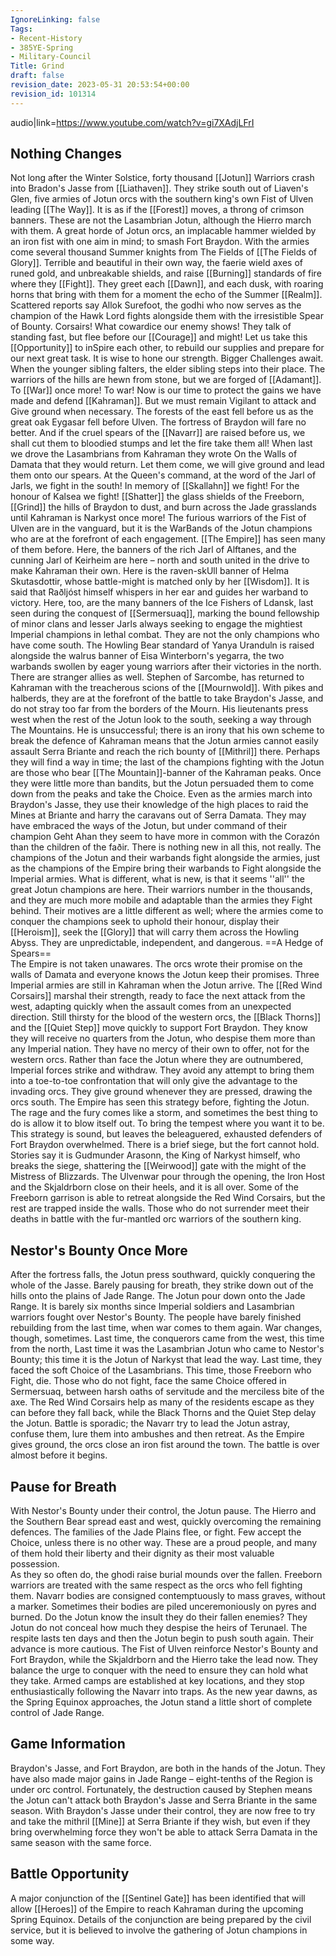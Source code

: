 ```yaml
---
IgnoreLinking: false
Tags:
- Recent-History
- 385YE-Spring
- Military-Council
Title: Grind
draft: false
revision_date: 2023-05-31 20:53:54+00:00
revision_id: 101314
---
```


audio|link=https://www.youtube.com/watch?v=gi7XAdjLFrI
## Nothing Changes
Not long after the Winter Solstice, forty thousand [[Jotun]] Warriors crash into Bradon's Jasse from [[Liathaven]]. They strike south out of Liaven's Glen, five armies of Jotun orcs with the southern king's own Fist of Ulven leading [[The Way]]. It is as if the [[Forest]] moves, a throng of crimson banners. These are not the Lasambrian Jotun, although the Hierro march with them. A great horde of Jotun orcs, an implacable hammer wielded by an iron fist with one aim in mind; to smash Fort Braydon.
With the armies come several thousand Summer knights from The Fields of [[The Fields of Glory]]. Terrible and beautiful in their own way, the faerie wield axes of runed gold, and unbreakable shields, and raise [[Burning]] standards of fire where they [[Fight]]. They greet each [[Dawn]], and each dusk, with roaring horns that bring with them for a moment the echo of the Summer [[Realm]]. Scattered reports say Allok Surefoot, the godhi who now serves as the champion of the Hawk Lord fights alongside them with the irresistible Spear of Bounty.
Corsairs! What cowardice our enemy shows! They talk of standing fast, but flee before our [[Courage]] and might! Let us take this [[Opportunity]] to inSpire each other, to rebuild our supplies and prepare for our next great task. It is wise to hone our strength. Bigger Challenges await.
When the younger sibling falters, the elder sibling steps into their place. The warriors of the hills are hewn from stone, but we are forged of [[Adamant]]. To [[War]] once more! To war!
Now is our time to protect the gains we have made and defend [[Kahraman]]. But we must remain Vigilant to attack and Give ground when necessary.
The forests of the east fell before us as the great oak Eygasar fell before Ulven. The fortress of Braydon will fare no better. And if the cruel spears of the [[Navarr]] are raised before us, we shall cut them to bloodied stumps and let the fire take them all!
When last we drove the Lasambrians from Kahraman they wrote On the Walls of Damata that they would return. Let them come, we will give ground and lead them onto our spears.
At the Queen's command, at the word of the Jarl of Jarls, we fight in the south! In memory of [[Skallahn]] we fight! For the honour of Kalsea we fight! [[Shatter]] the glass shields of the Freeborn, [[Grind]] the hills of Braydon to dust, and burn across the Jade grasslands until Kahraman is Narkyst once more!
The furious warriors of the Fist of Ulven are in the vanguard, but it is the WarBands of the Jotun champions who are at the forefront of each engagement. [[The Empire]] has seen many of them before. Here, the banners of the rich Jarl of Alftanes, and the cunning Jarl of Keirheim are here – north and south united in the drive to make Kahraman their own. Here is the raven-skUll banner of Helma Skutasdottir, whose battle-might is matched only by her [[Wisdom]]. It is said that Raðljóst himself whispers in her ear and guides her warband to victory.
Here, too, are the many banners of the Ice Fishers of Ldansk, last seen during the conquest of [[Sermersuaq]], marking the bound fellowship of minor clans and lesser Jarls always seeking to engage the mightiest Imperial champions in lethal combat. They are not the only champions who have come south. The Howling Bear standard of Yanya Uranduln is raised alongside the walrus banner of Eisa Winterborn's yegarra, the two warbands swollen by eager young warriors after their victories in the north.
There are stranger allies as well. Stephen of Sarcombe, has returned to Kahraman with the treacherous scions of the [[Mournwold]]. With pikes and halberds, they are at the forefront of the battle to take Braydon's Jasse, and do not stray too far from the borders of the Mourn. His lieutenants press west when the rest of the Jotun look to the south, seeking a way through The Mountains. He is unsuccessful; there is an irony that his own scheme to break the defence of Kahraman means that the Jotun armies cannot easily assault Serra Briante and reach the rich bounty of [[Mithril]] there.
Perhaps they will find a way in time; the last of the champions fighting with the Jotun are those who bear [[The Mountain]]-banner of the Kahraman peaks. Once they were little more than bandits, but the Jotun persuaded them to come down from the peaks and take the Choice. Even as the armies march into Braydon's Jasse, they use their knowledge of the high places to raid the Mines at Briante and harry the caravans out of Serra Damata. They may have embraced the ways of the Jotun, but under command of their champion Geht Ahan they seem to have more in common with the Corazón than the children of the faðir.
There is nothing new in all this, not really. The champions of the Jotun and their warbands fight alongside the armies, just as the champions of the Empire bring their warbands to Fight alongside the Imperial armies. What is different, what is new, is that it seems ''all'' the great Jotun champions are here. Their warriors number in the thousands, and they are much more mobile and adaptable than the armies they Fight behind. Their motives are a little different as well; where the armies come to conquer the champions seek to uphold their honour, display their [[Heroism]], seek the [[Glory]] that will carry them across the Howling Abyss. They are unpredictable, independent, and dangerous. 
==A Hedge of Spears==  
The Empire is not taken unawares. The orcs wrote their promise on the walls of Damata and everyone knows the Jotun keep their promises. Three Imperial armies are still in Kahraman when the Jotun arrive. 
The [[Red Wind Corsairs]] marshal their strength, ready to face the next attack from the west, adapting quickly when the assault comes from an unexpected direction. 
Still thirsty for the blood of the western orcs, the [[Black Thorns]] and the [[Quiet Step]] move quickly to support Fort Braydon. They know they will receive no quarters from the Jotun, who despise them more than any Imperial nation. They have no mercy of their own to offer, not for the western orcs. 
Rather than face the Jotun where they are outnumbered, Imperial forces strike and withdraw. They avoid any attempt to bring them into a toe-to-toe confrontation that will only give the advantage to the invading orcs. They give ground whenever they are pressed, drawing the orcs south. 
The Empire has seen this strategy before, fighting the Jotun. The rage and the fury comes like a storm, and sometimes the best thing to do is allow it to blow itself out. To bring the tempest where you want it to be.
This strategy is sound, but leaves the beleaguered, exhausted defenders of Fort Braydon overwhelmed. There is a brief siege, but the fort cannot hold. Stories say it is Gudmunder Arasonn, the King of Narkyst himself, who breaks the siege, shattering the [[Weirwood]] gate with the might of the Mistress of Blizzards. The Ulvenwar pour through the opening, the Iron Host and the Skjaldrborn close on their heels, and it is all over. Some of the Freeborn garrison is able to retreat alongside the Red Wind Corsairs, but the rest are trapped inside the walls. Those who do not surrender meet their deaths in battle with the fur-mantled orc warriors of the southern king.
## Nestor's Bounty Once More
After the fortress falls, the Jotun press southward, quickly conquering the whole of the Jasse. Barely pausing for breath, they strike down out of the hills onto the plains of Jade Range. 
The Jotun pour down onto the Jade Range. It is barely six months since Imperial soldiers and Lasambrian warriors fought over Nestor's Bounty. The people have barely finished rebuilding from the last time, when war comes to them again.
War changes, though, sometimes. Last time, the conquerors came from the west, this time from the north, Last time it was the Lasambrian Jotun who came to Nestor's Bounty; this time it is the Jotun of Narkyst that lead the way. Last time, they faced the soft Choice of the Lasambrians. This time, those Freeborn who Fight, die. Those who do not fight, face the same Choice offered in Sermersuaq, between harsh oaths of servitude and the merciless bite of the axe.
The Red Wind Corsairs help as many of the residents escape as they can before they fall back, while the Black Thorns and the Quiet Step delay the Jotun. Battle is sporadic; the Navarr try to lead the Jotun astray, confuse them, lure them into ambushes and then retreat. As the Empire gives ground, the orcs close an iron fist around the town. The battle is over almost before it begins. 
## Pause for Breath
With Nestor's Bounty under their control, the Jotun pause. The Hierro and the Southern Bear spread east and west, quickly overcoming the remaining defences. The families of the Jade Plains flee, or fight. Few accept the Choice, unless there is no other way. These are a proud people, and many of them hold their liberty and their dignity as their most valuable possession.  
As they so often do, the ghodi raise burial mounds over the fallen. Freeborn warriors are treated with the same respect as the orcs who fell fighting them. Navarr bodies are consigned contemptuously to mass graves, without a marker. Sometimes their bodies are piled unceremoniously on pyres and burned. Do the Jotun know the insult they do their fallen enemies? They Jotun do not conceal how much they despise the heirs of Terunael.
The respite lasts ten days and then the Jotun begin to push south again. Their advance is more cautious. The Fist of Ulven reinforce Nestor's Bounty and Fort Braydon, while the Skjaldrborn and the Hierro take the lead now. They balance the urge to conquer with the need to ensure they can hold what they take. Armed camps are established at key locations, and they stop enthusiastically following the Navarr into traps. 
As the new year dawns, as the Spring Equinox approaches, the Jotun stand a little short of complete control of Jade Range.
## Game Information
Braydon's Jasse, and Fort Braydon, are both in the hands of the Jotun. They have also made major gains in Jade Range – eight-tenths of the Region is under orc control.
Fortunately, the destruction caused by Stephen means the Jotun can't attack both Braydon's Jasse and Serra Briante in the same season. With Braydon's Jasse under their control, they are now free to try and take the mithril [[Mine]] at Serra Briante if they wish, but even if they bring overwhelming force they won't be able to attack Serra Damata in the same season with the same force.
## Battle Opportunity
A major conjunction of the [[Sentinel Gate]] has been identified that will allow [[Heroes]] of the Empire to reach Kahraman during the upcoming Spring Equinox. Details of the conjunction are being prepared by the civil service, but it is believed to involve the gathering of Jotun champions in some way.